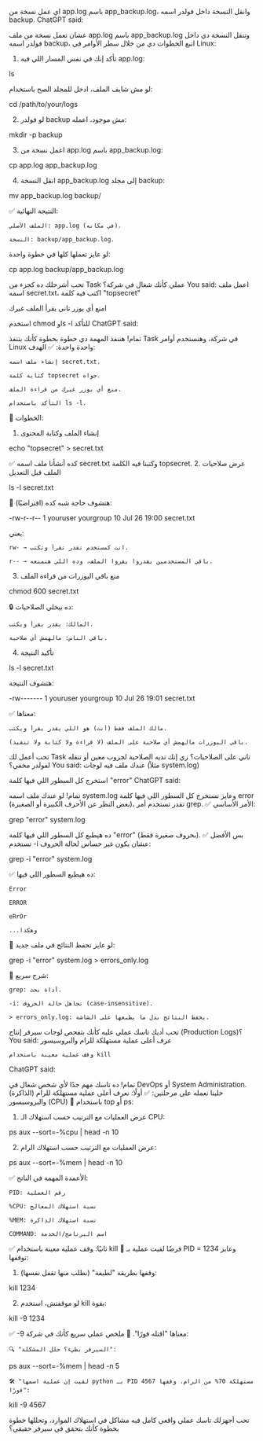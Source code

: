اي عمل نسخة من app.log باسم app_backup.log، وانقل النسخة داخل فولدر اسمه backup.
ChatGPT said:

عشان تعمل نسخة من ملف app.log باسم app_backup.log وتنقل النسخة دي داخل فولدر اسمه backup، اتبع الخطوات دي من خلال سطر الأوامر في Linux:
1. تأكد إنك في نفس المسار اللي فيه app.log:

ls

لو مش شايف الملف، ادخل للمجلد الصح باستخدام:

cd /path/to/your/logs

2. لو فولدر backup مش موجود، اعمله:

mkdir -p backup

3. اعمل نسخة من app.log باسم app_backup.log:

cp app.log app_backup.log

4. انقل النسخة app_backup.log إلى مجلد backup:

mv app_backup.log backup/

✅ النتيجة النهائية:

    الملف الأصلي: app.log (في مكانه).

    النسخة: backup/app_backup.log.

لو عايز تعملها كلها في خطوة واحدة:

cp app.log backup/app_backup.log

تحب أشرحلك ده كجزء من Task عملي كأنك شغال في شركة؟
You said:
اعمل ملف اسمه secret.txt، اكتب فيه كلمة "topsecret"

امنع أي يوزر تاني يقرأ الملف غيرك

استخدم chmod وls -l للتأكد
ChatGPT said:

تمام! هننفذ المهمة دي خطوة بخطوة كأنك بتنفذ Task في شركة، وهنستخدم أوامر Linux واحدة واحدة:
✅ الهدف:

    إنشاء ملف اسمه secret.txt.

    كتابة كلمة topsecret جواه.

    منع أي يوزر غيرك من قراءة الملف.

    التأكد باستخدام ls -l.

🔧 الخطوات:
1. إنشاء الملف وكتابة المحتوى

echo "topsecret" > secret.txt

✅ كده أنشأنا ملف اسمه secret.txt وكتبنا فيه الكلمة topsecret.
2. عرض صلاحيات الملف قبل التعديل

ls -l secret.txt

📌 هتشوف حاجة شبه كده (افتراضيًا):

-rw-r--r-- 1 youruser yourgroup 10 Jul 26 19:00 secret.txt

يعني:

    rw- → انت كمستخدم تقدر تقرأ وتكتب.

    r-- → باقي المستخدمين يقدروا يقروا الملف، وده اللي هنمنعه.

3. منع باقي اليوزرات من قراءة الملف

chmod 600 secret.txt

🔒 ده بيخلي الصلاحيات:

    المالك: يقدر يقرأ ويكتب.

    باقي الناس: مالهمش أي صلاحية.

4. تأكيد النتيجة

ls -l secret.txt

هتشوف النتيجة:

-rw------- 1 youruser yourgroup 10 Jul 26 19:01 secret.txt

✅ معناها:

    مالك الملف فقط (أنت) هو اللي يقدر يقرأ ويكتب.

    باقي اليوزرات مالهمش أي صلاحية على الملف (لا قراءة ولا كتابة ولا تنفيذ).

تحب أعمل لك Task تاني على الصلاحيات؟ زي إنك تديه الصلاحية لجروب معين أو تنقله لفولدر مخفي؟
You said:
عندك ملف فيه لوجات (مثلاً system.log)

استخرج كل السطور اللي فيها كلمة "error"
ChatGPT said:

تمام! لو عندك ملف اسمه system.log وعايز تستخرج كل السطور اللي فيها كلمة error (بغض النظر عن الأحرف الكبيرة أو الصغيرة)، تقدر تستخدم أمر grep.
✅ الأمر الأساسي:

grep "error" system.log

ده هيطبع كل السطور اللي فيها كلمة "error" (بحروف صغيرة فقط).
✅ بس الأفضل تستخدم -i عشان يكون غير حساس لحالة الحروف:

grep -i "error" system.log

✅ ده هيطبع السطور اللي فيها:

    Error

    ERROR

    eRrOr

    ...وهكذا

📁 لو عايز تحفظ النتائج في ملف جديد:

grep -i "error" system.log > errors_only.log

🧠 شرح سريع:

    grep: أداة بحث.

    -i: تجاهل حالة الحروف (case-insensitive).

    > errors_only.log: يحفظ النتائج بدل ما يطبعها على الشاشة.

تحب أديك تاسك عملي عليه كأنك بتفحص لوجات سيرفر إنتاج (Production Logs)؟
You said:
    عرف أعلى عملية مستهلكة للرام والبروسيسور

    وقف عملية معينة باستخدام kill
ChatGPT said:

تمام! ده تاسك مهم جدًا لأي شخص شغال في DevOps أو System Administration. خلينا نعمله على مرحلتين:
✅ أولًا: نعرف أعلى عملية مستهلكة للرام (الذاكرة) والبروسيسور (CPU)
🔹 باستخدام top أو ps:
1. عرض العمليات مع الترتيب حسب استهلاك الـ CPU:

ps aux --sort=-%cpu | head -n 10

2. عرض العمليات مع الترتيب حسب استهلاك الرام:

ps aux --sort=-%mem | head -n 10

✅ الأعمدة المهمة في الناتج:

    PID: رقم العملية

    %CPU: نسبة استهلاك المعالج

    %MEM: نسبة استهلاك الذاكرة

    COMMAND: اسم البرنامج/الخدمة

✅ ثانيًا: وقف عملية معينة باستخدام kill
📌 فرضًا لقيت عملية بـ PID = 1234 وعايز توقفها:
1. وقفها بطريقة "لطيفة" (نطلب منها تقفل نفسها):

kill 1234

2. لو موقفتش، استخدم kill بقوة:

kill -9 1234

✅ -9 معناها "اقتله فورًا".
🧠 ملخص عملي سريع كأنك في شركة:

    🔍 "السيرفر بطيء؟ حلل المشكلة":

ps aux --sort=-%mem | head -n 5

    🛠 "لقيت إن عملية اسمها python بـ PID 4567 مستهلكة 70% من الرام، وقفها فورًا":

kill -9 4567

تحب أجهزلك تاسك عملي واقعي كامل فيه مشاكل في استهلاك الموارد، وتحللها خطوة بخطوة كأنك بتحقق في سيرفر حقيقي؟
